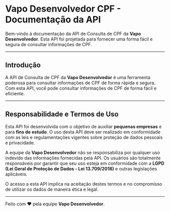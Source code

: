 # Vapo Desenvolvedor CPF - Documentação da API

Bem-vindo à documentação da API de Consulta de CPF da **Vapo Desenvolvedor**. Esta API foi projetada para fornecer uma forma fácil e segura de consultar informações de CPF.

---

## Introdução

A API de Consulta de CPF da **Vapo Desenvolvedor** é uma ferramenta poderosa para consultar informações de CPF de forma rápida e segura. Com esta API, você pode consultar informações de CPF de forma fácil e eficiente.

---

## Responsabilidade e Termos de Uso

Esta API foi desenvolvida com o objetivo de auxiliar **pequenas empresas** e para **fins de estudo**. O uso desta API deve ser realizado em conformidade com as leis e regulamentações vigentes sobre proteção de dados pessoais e privacidade.

A equipe da **Vapo Desenvolvedor** não se responsabiliza por qualquer uso indevido das informações fornecidas pela API. Os usuários são totalmente responsáveis por garantir que seu uso esteja em conformidade com a **LGPD (Lei Geral de Proteção de Dados - Lei 13.709/2018)** e outras legislações aplicáveis.

O acesso a esta API implica na aceitação destes termos e no compromisso de utilizar os dados de maneira ética e legal.

---

Feito com ❤️ pela equipe **Vapo Desenvolvedor**.

